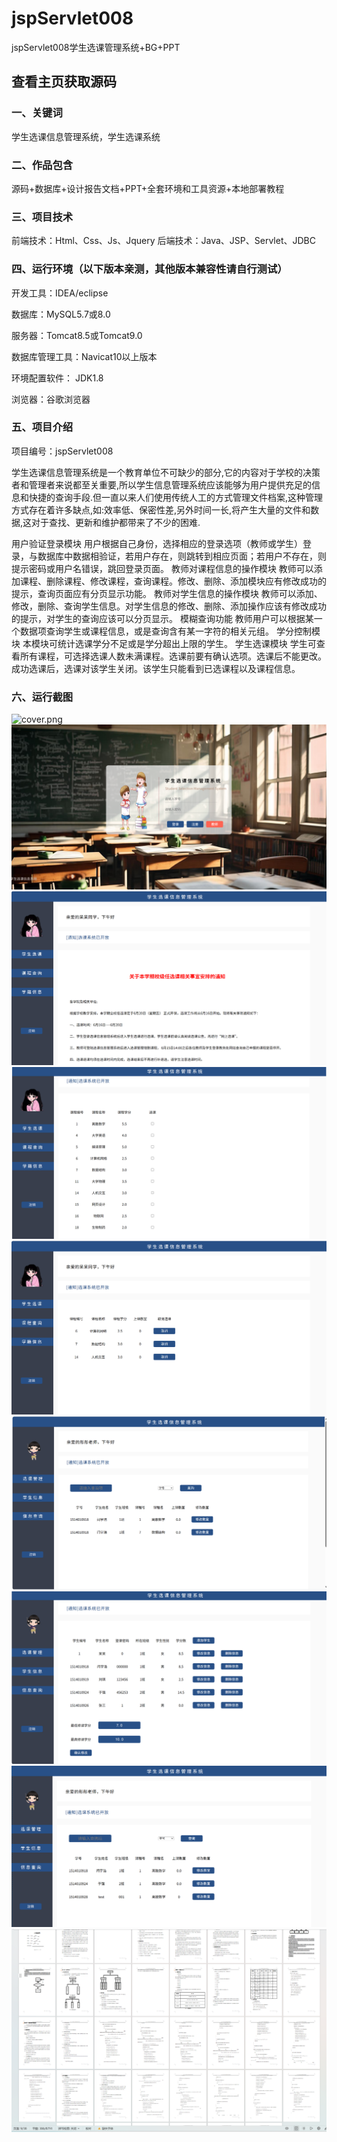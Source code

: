 # jspServlet008
jspServlet008学生选课管理系统+BG+PPT
 
## 查看主页获取源码

### 一、关键词
学生选课信息管理系统，学生选课系统

### 二、作品包含
源码+数据库+设计报告文档+PPT+全套环境和工具资源+本地部署教程

### 三、项目技术
前端技术：Html、Css、Js、Jquery
后端技术：Java、JSP、Servlet、JDBC

### 四、运行环境（以下版本亲测，其他版本兼容性请自行测试）
开发工具：IDEA/eclipse

数据库：MySQL5.7或8.0

服务器：Tomcat8.5或Tomcat9.0

数据库管理工具：Navicat10以上版本

环境配置软件： JDK1.8

浏览器：谷歌浏览器

### 五、项目介绍
项目编号：jspServlet008

学生选课信息管理系统是一个教育单位不可缺少的部分,它的内容对于学校的决策者和管理者来说都至关重要,所以学生信息管理系统应该能够为用户提供充足的信息和快捷的查询手段.但一直以来人们使用传统人工的方式管理文件档案,这种管理方式存在着许多缺点,如:效率低、保密性差,另外时间一长,将产生大量的文件和数据,这对于查找、更新和维护都带来了不少的困难.

用户验证登录模块
    用户根据自己身份，选择相应的登录选项（教师或学生）登录，与数据库中数据相验证，若用户存在，则跳转到相应页面；若用户不存在，则提示密码或用户名错误，跳回登录页面。
教师对课程信息的操作模块
  教师可以添加课程、删除课程、修改课程，查询课程。修改、删除、添加模块应有修改成功的提示，查询页面应有分页显示功能。
教师对学生信息的操作模块
  教师可以添加、修改，删除、查询学生信息。对学生信息的修改、删除、添加操作应该有修改成功的提示，对学生的查询应该可以分页显示。
模糊查询功能
  教师用户可以根据某一个数据项查询学生或课程信息，或是查询含有某一字符的相关元组。
学分控制模块
本模块可统计选课学分不足或是学分超出上限的学生。
学生选课模块
  学生可查看所有课程，可选择选课人数未满课程。选课前要有确认选项。选课后不能更改。成功选课后，选课对该学生关闭。该学生只能看到已选课程以及课程信息。


### 六、运行截图
![cover.png](.cover.png)
![1.png](./1.png)
![2.png](./2.png)
![3.png](./3.png)
![4.png](./4.png)
![5.png](./5.png)
![6.png](./6.png)
![7.png](./7.png)
![8.png](./8.png)
